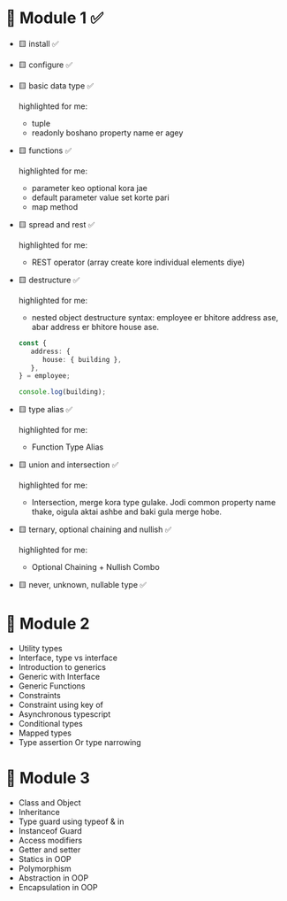 # 💎 Module 1 ✅

-  🟨 install ✅
-  🟨 configure ✅
-  🟨 basic data type ✅

   highlighted for me:

   -  tuple
   -  readonly boshano property name er agey

-  🟨 functions ✅

   highlighted for me:

   -  parameter keo optional kora jae
   -  default parameter value set korte pari
   -  map method

-  🟨 spread and rest ✅

   highlighted for me:

   -  REST operator (array create kore individual elements diye)

-  🟨 destructure ✅

   highlighted for me:

   -  nested object destructure syntax:
      employee er bhitore address ase, abar address er bhitore house ase.

   ```ts
   const {
      address: {
         house: { building },
      },
   } = employee;

   console.log(building);
   ```

-  🟨 type alias ✅

   highlighted for me:

   -  Function Type Alias

-  🟨 union and intersection ✅

   highlighted for me:

   -  Intersection, merge kora type gulake. Jodi common property name thake, oigula aktai ashbe and baki gula merge hobe.

-  🟨 ternary, optional chaining and nullish ✅

   highlighted for me:

   -  Optional Chaining + Nullish Combo

-  🟨 never, unknown, nullable type ✅

# 💎 Module 2

-  Utility types
-  Interface, type vs interface
-  Introduction to generics
-  Generic with Interface
-  Generic Functions
-  Constraints
-  Constraint using key of
-  Asynchronous typescript
-  Conditional types
-  Mapped types
-  Type assertion Or type narrowing

# 💎 Module 3

-  Class and Object
-  Inheritance
-  Type guard using typeof & in
-  Instanceof Guard
-  Access modifiers
-  Getter and setter
-  Statics in OOP
-  Polymorphism
-  Abstraction in OOP
-  Encapsulation in OOP
